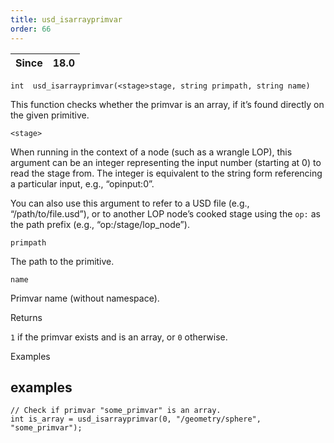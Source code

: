 ```yaml
---
title: usd_isarrayprimvar
order: 66
---
```

| Since | 18.0 |
| --- | --- |

`int  usd_isarrayprimvar(<stage>stage, string primpath, string name)`

This function checks whether the primvar is an array, if it’s found directly on the given primitive.

`<stage>`

When running in the context of a node (such as a wrangle LOP), this argument can be an integer representing the input number (starting at 0) to read the stage from. The integer is equivalent to the string form referencing a particular input, e.g., “opinput:0”.

You can also use this argument to refer to a USD file (e.g., “/path/to/file.usd”), or to another LOP node’s cooked stage using the `op:` as the path prefix (e.g., “op:/stage/lop_node”).

`primpath`

The path to the primitive.

`name`

Primvar name (without namespace).

Returns

`1` if the primvar exists and is an array, or `0` otherwise.

Examples

## examples

```vex
// Check if primvar "some_primvar" is an array.
int is_array = usd_isarrayprimvar(0, "/geometry/sphere", "some_primvar");

```

